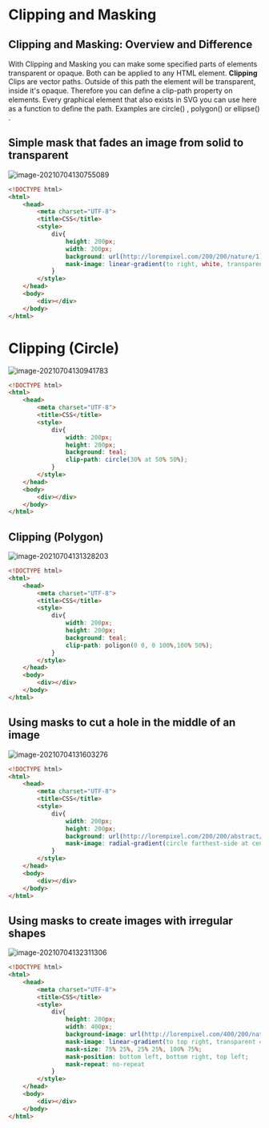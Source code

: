 # Clipping and Masking

## Clipping and Masking: Overview and Difference

With Clipping and Masking you can make some speciﬁed parts of elements transparent or opaque. Both can be
applied to any HTML element.
**Clipping**
Clips are vector paths. Outside of this path the element will be transparent, inside it's opaque. Therefore you can
deﬁne a clip-path property on elements. Every graphical element that also exists in SVG you can use here as a
function to deﬁne the path. Examples are circle() , polygon() or ellipse() .

## Simple mask that fades an image from solid to transparent

![image-20210704130755089](/home/aidyn/snap/typora/39/.config/Typora/typora-user-images/image-20210704130755089.png)

```html
<!DOCTYPE html>
<html>
    <head>
        <meta charset="UTF-8">
        <title>CSS</title>
        <style>
            div{
                height: 200px;
                width: 200px;
                background: url(http://lorempixel.com/200/200/nature/1);
                mask-image: linear-gradient(to right, white, transparent);
            }
        </style>
    </head>
    <body>
        <div></div>
    </body>
</html>
```

# Clipping (Circle)

![image-20210704130941783](/home/aidyn/snap/typora/39/.config/Typora/typora-user-images/image-20210704130941783.png)

```html
<!DOCTYPE html>
<html>
    <head>
        <meta charset="UTF-8">
        <title>CSS</title>
        <style>
            div{
                width: 200px;
                height: 200px;
                background: teal;
                clip-path: circle(30% at 50% 50%);
            }
        </style>
    </head>
    <body>
        <div></div>
    </body>
</html>
```

## Clipping (Polygon)

![image-20210704131328203](/home/aidyn/snap/typora/39/.config/Typora/typora-user-images/image-20210704131328203.png)

```html
<!DOCTYPE html>
<html>
    <head>
        <meta charset="UTF-8">
        <title>CSS</title>
        <style>
            div{
                width: 200px;
                height: 200px;
                background: teal;
                clip-path: poligon(0 0, 0 100%,100% 50%);
            }
        </style>
    </head>
    <body>
        <div></div>
    </body>
</html>
```

## Using masks to cut a hole in the middle of an image
![image-20210704131603276](/home/aidyn/snap/typora/39/.config/Typora/typora-user-images/image-20210704131603276.png)

```html
<!DOCTYPE html>
<html>
    <head>
        <meta charset="UTF-8">
        <title>CSS</title>
        <style>
            div{
                width: 200px;
                height: 200px;
                background: url(http://lorempixel.com/200/200/abstract/6);
                mask-image: radial-gradient(circle farthest-side at center, transparent 49%, white 50%);
            }
        </style>
    </head>
    <body>
        <div></div>
    </body>
</html>
```

## Using masks to create images with irregular shapes

![image-20210704132311306](/home/aidyn/snap/typora/39/.config/Typora/typora-user-images/image-20210704132311306.png)

```html
<!DOCTYPE html>
<html>
    <head>
        <meta charset="UTF-8">
        <title>CSS</title>
        <style>
            div{
                height: 200px;
                width: 400px;
                background-image: url(http://lorempixel.com/400/200/nature/4);
                mask-image: linear-gradient(to top right, transparent 49.5%, white 50.5%), linear-gradient(to top left, transparent 49.5%, white 50.5%), linear-gradient(white,white);
                mask-size: 75% 25%, 25% 25%, 100% 75%;
                mask-position: bottom left, bottom right, top left;
                mask-repeat: no-repeat
            }
        </style>
    </head>
    <body>
        <div></div>
    </body>
</html>
```


